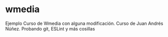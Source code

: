 # wmedia
Ejemplo Curso de Wmedia con alguna modificación. Curso de Juan Andrés Núñez.
Probando git, ESLint y más cosillas
